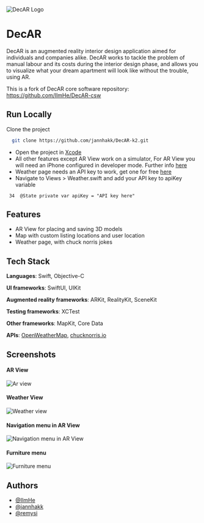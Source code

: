 
![DecAR Logo](https://i.imgur.com/tTV1oJo.png)
# DecAR

DecAR is an augmented reality interior design application aimed for individuals
and companies alike. DecAR works to tackle the problem of manual
labour and its costs during the interior design phase, and allows you to visualize
 what your dream apartment will look like without the trouble, using AR.

This is a fork of DecAR core software repository: https://github.com/IlmHe/DecAR-csw




## Run Locally

Clone the project

```bash
  git clone https://github.com/jannhakk/DecAR-k2.git
```
- Open the project in [Xcode](https://apps.apple.com/us/app/xcode/id497799835?mt=12)
- All other features except AR View work on a simulator, For AR View you will need an iPhone configured in developer mode. Further info [here](https://developer.apple.com/documentation/xcode/running-your-app-in-simulator-or-on-a-device)
- Weather page needs an API key to work, get one for free [here](https://openweathermap.org/API)
- Navigate to Views > Weather.swift and add your API key to apiKey variable
```
 34  @State private var apiKey = "API key here"
```

## Features

- AR View for placing and saving 3D models
- Map with custom listing locations and user location
- Weather page, with chuck norris jokes



## Tech Stack

**Languages**: Swift, Objective-C

**UI frameworks**: SwiftUI, UIKit

**Augmented reality frameworks**: ARKit, RealityKit, SceneKit

**Testing frameworks**: XCTest

**Other frameworks**: MapKit, Core Data

**APIs**: [OpenWeatherMap](https://openweathermap.org/api), [chucknorris.io](https://api.chucknorris.io/)


## Screenshots
#### **AR View**
![Ar view](https://i.imgur.com/CcWxEgw.png)

#### **Weather View**
![Weather view](https://i.imgur.com/Kh67JRo.png)

#### **Navigation menu in AR View**
![Navigation menu in AR View](https://i.imgur.com/RgawjG8.png)

#### **Furniture menu**
![Furniture menu](https://i.imgur.com/ybwG26S.png)


## Authors

- [@IlmHe](https://github.com/IlmHe)
- [@jannhakk](https://github.com/jannhakk)
- [@remysi](https://github.com/remysi)

